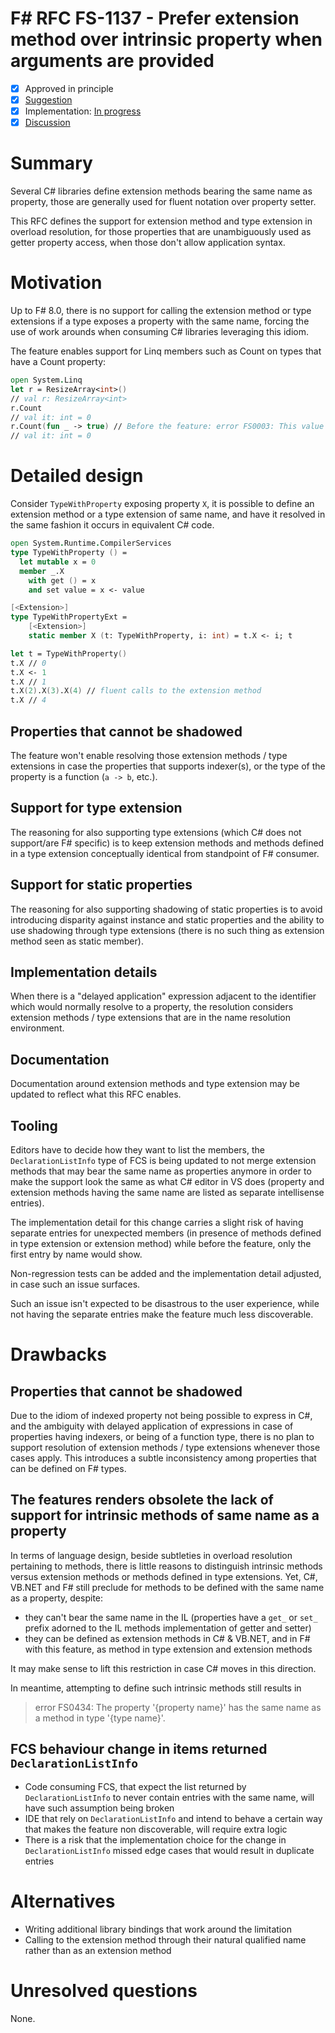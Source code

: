 # F# RFC FS-1137 - Prefer extension method over intrinsic property when arguments are provided
* [x] Approved in principle
* [x] [Suggestion](https://github.com/fsharp/fslang-suggestions/issues/1039)
* [x] Implementation: [In progress](https://github.com/dotnet/fsharp/pull/16032)
* [x] [Discussion](https://github.com/fsharp/fslang-design/discussions/752)

# Summary

Several C# libraries define extension methods bearing the same name as property, those are generally used for fluent notation over property setter.

This RFC defines the support for extension method and type extension in overload resolution, for those properties that are unambiguously used as getter property access, when those don't allow application syntax.

# Motivation

Up to F# 8.0, there is no support for calling the extension method or type extensions if a type exposes a property with the same name, forcing the use of work arounds when consuming C# libraries leveraging this idiom.

The feature enables support for Linq members such as Count on types that have a Count property:

```fsharp
open System.Linq
let r = ResizeArray<int>()
// val r: ResizeArray<int>
r.Count
// val it: int = 0
r.Count(fun _ -> true) // Before the feature: error FS0003: This value is not a function and cannot be applied.
// val it: int = 0
```

# Detailed design

Consider `TypeWithProperty` exposing property `X`, it is possible to define an extension method or a type extension of same name, and have it resolved in the same fashion it occurs in equivalent C# code.

```fsharp
open System.Runtime.CompilerServices
type TypeWithProperty () =
  let mutable x = 0
  member _.X
    with get () = x
    and set value = x <- value

[<Extension>]
type TypeWithPropertyExt =
    [<Extension>]
    static member X (t: TypeWithProperty, i: int) = t.X <- i; t

let t = TypeWithProperty()
t.X // 0
t.X <- 1
t.X // 1
t.X(2).X(3).X(4) // fluent calls to the extension method
t.X // 4
```

## Properties that cannot be shadowed

The feature won't enable resolving those extension methods / type extensions in case the properties that supports indexer(s), or the type of the property is a function (`a -> b`, etc.).

## Support for type extension

The reasoning for also supporting type extensions (which C# does not support/are F# specific) is to keep extension methods and methods defined in a type extension conceptually identical from standpoint of F# consumer.

## Support for static properties

The reasoning for also supporting shadowing of static properties is to avoid introducing disparity against instance and static properties and the ability to use shadowing through type extensions (there is no such thing as extension method seen as static member).

## Implementation details

When there is a "delayed application" expression adjacent to the identifier which would normally resolve to a property, the resolution considers extension methods / type extensions that are in the name resolution environment.

## Documentation

Documentation around extension methods and type extension may be updated to reflect what this RFC enables.

## Tooling

Editors have to decide how they want to list the members, the `DeclarationListInfo` type of FCS is being updated to not merge extension methods that may bear the same name as properties anymore in order to make the support look the same as what C# editor in VS does (property and extension methods having the same name are listed as separate intellisense entries).

The implementation detail for this change carries a slight risk of having separate entries for unexpected members (in presence of methods defined in type extension or extension method) while before the feature, only the first entry by name would show.

Non-regression tests can be added and the implementation detail adjusted, in case such an issue surfaces.

Such an issue isn't expected to be disastrous to the user experience, while not having the separate entries make the feature much less discoverable.

# Drawbacks

## Properties that cannot be shadowed

Due to the idiom of indexed property not being possible to express in C#, and the ambiguity with delayed application of expressions in case of properties having indexers, or being of a function type, there is no plan to support resolution of extension methods / type extensions whenever those cases apply. This introduces a subtle inconsistency among properties that can be defined on F# types.

## The features renders obsolete the lack of support for intrinsic methods of same name as a property

In terms of language design, beside subtleties in overload resolution pertaining to methods, there is little reasons to distinguish intrinsic methods versus extension methods or methods defined in type extensions. Yet, C#, VB.NET and F# still preclude for methods to be defined with the same name as a property, despite:
* they can't bear the same name in the IL (properties have a `get_` or `set_` prefix adorned to the IL methods implementation of getter and setter)
* they can be defined as extension methods in C# & VB.NET, and in F# with this feature, as method in type extension and extension methods

It may make sense to lift this restriction in case C# moves in this direction.

In meantime, attempting to define such intrinsic methods still results in 

>  error FS0434: The property '{property name}' has the same name as a method in type '{type name}'.

## FCS behaviour change in items returned `DeclarationListInfo`

* Code consuming FCS, that expect the list returned by `DeclarationListInfo` to never contain entries with the same name, will have such assumption being broken
* IDE that rely on `DeclarationListInfo` and intend to behave a certain way that makes the feature non discoverable, will require extra logic
* There is a risk that the implementation choice for the change in `DeclarationListInfo` missed edge cases that would result in duplicate entries

# Alternatives

* Writing additional library bindings that work around the limitation
* Calling to the extension method through their natural qualified name rather than as an extension method

# Unresolved questions

None.
